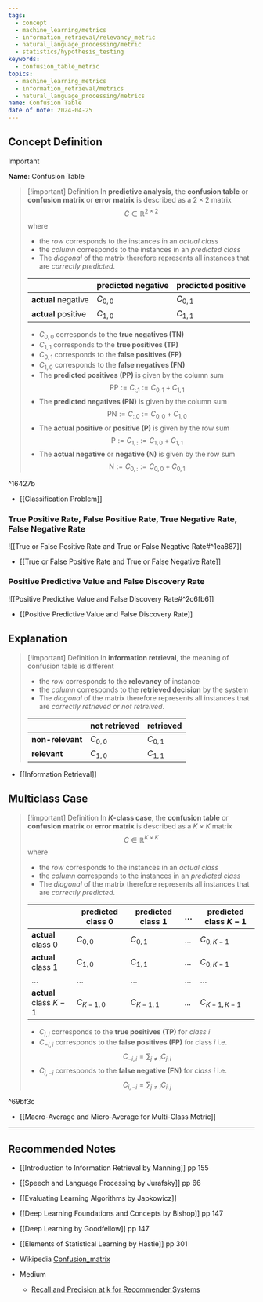 ```yaml
---
tags:
  - concept
  - machine_learning/metrics
  - information_retrieval/relevancy_metric
  - natural_language_processing/metric
  - statistics/hypothesis_testing
keywords:
  - confusion_table_metric
topics:
  - machine_learning_metrics
  - information_retrieval/metrics
  - natural_language_processing/metrics
name: Confusion Table
date of note: 2024-04-25
---
```

## Concept Definition

>[!important]
>**Name**: Confusion Table

>[!important] Definition
>In **predictive analysis**, the **confusion table** or **confusion matrix** or **error matrix** is described as a $2\times 2$ matrix 
>$$
>C \in \mathbb{R}^{2\times 2}
>$$
>where 
>- the *row* corresponds to the instances in an *actual class*
>- the *column* corresponds to the instances in an *predicted class*
>- The *diagonal* of the matrix therefore represents all instances that are *correctly predicted*.
>
>|                   | **predicted** negative | **predicted** positive |
>| ----------------- | ---------------------- | ---------------------- |
>| **actual** negative | $C_{0,0}$              | $C_{0,1}$              |
>| **actual** positive | $C_{1,0}$              | $C_{1,1}$              |
>
>- $C_{0,0}$ corresponds to the **true negatives (TN)**
>- $C_{1,1}$ corresponds to the **true positives (TP)**
>- $C_{0,1}$ corresponds to the **false positives (FP)**
>- $C_{1,0}$ corresponds to the **false negatives (FN)**  
>- The **predicted positives (PP)** is given by the column sum $$\text{PP} := C_{:,1} := C_{0,1} + C_{1,1}$$
>- The **predicted negatives (PN)** is given by the column sum $$\text{PN} :=  C_{:,0} := C_{0,0} + C_{1,0}$$
>- The **actual positive** or **positive (P)** is given by the row sum $$\text{P} := C_{1,:} := C_{1,0} + C_{1,1}$$
>- The **actual negative** or **negative (N)** is given by the row sum $$\text{N} := C_{0,:} := C_{0,0} + C_{0,1}$$

^16427b

- [[Classification Problem]]

### True Positive Rate, False Positive Rate, True Negative Rate, False Negative Rate

![[True or False Positive Rate and True or False Negative Rate#^1ea887]]

- [[True or False Positive Rate and True or False Negative Rate]]

### Positive Predictive Value and False Discovery Rate

![[Positive Predictive Value and False Discovery Rate#^2c6fb6]]

- [[Positive Predictive Value and False Discovery Rate]]


## Explanation

>[!important] Definition
>In **information retrieval**, the meaning of confusion table is different
>- the *row* corresponds to the **relevancy** of instance
>- the *column* corresponds to the **retrieved decision** by the system
>- The *diagonal* of the matrix therefore represents all instances that are *correctly retrieved or not retreived*.
>
>|                   | **not retrieved**  | **retrieved**  |
>| ----------------- | ---------------------- | ---------------------- |
>| **non-relevant**  | $C_{0,0}$              | $C_{0,1}$              |
>| **relevant**  | $C_{1,0}$              | $C_{1,1}$              |

- [[Information Retrieval]]

## Multiclass Case

>[!important] Definition
>In **$K$-class case**, the **confusion table** or **confusion matrix** or **error matrix** is described as a $K\times K$ matrix 
>$$
>C \in \mathbb{R}^{K\times K}
>$$
>where 
>- the *row* corresponds to the instances in an *actual class*
>- the *column* corresponds to the instances in an *predicted class*
>- The *diagonal* of the matrix therefore represents all instances that are *correctly predicted*.
>
>|                   | **predicted** class $0$ | **predicted** class $1$  | $\dots$ |  **predicted** class $K-1$  |
>| ----------------- | ---------------------- | ---------------------- | --------------------- | --------------------- |
>| **actual** class $0$ | $C_{0,0}$              | $C_{0,1}$              | $\dots$ | $C_{0,K-1}$              |
>| **actual** class $1$ | $C_{1,0}$              | $C_{1,1}$               | $\dots$ | $C_{0,K-1}$              |
>| $\dots$ |  $\dots$           | $\dots$              | $\dots$ |  $\dots$              |
>| **actual** class $K-1$ | $C_{K-1,0}$              | $C_{K-1,1}$              | $...$ | $C_{K-1,K-1}$              |
>
>- $C_{i,i}$ corresponds to the **true positives (TP)** for *class* $i$
>- $C_{-i,i}$ corresponds to the **false positives (FP)** for class $i$ i.e. $$C_{-i,i} = \sum_{j\neq i}C_{j,i}$$
>- $C_{i,-i}$ corresponds to the **false negative (FN)** for *class* $i$ i.e. $$C_{i,-i} = \sum_{j\neq i}C_{i,j}$$

^69bf3c

- [[Macro-Average and Micro-Average for Multi-Class Metric]]





-----------
##  Recommended Notes


- [[Introduction to Information Retrieval by Manning]] pp 155
- [[Speech and Language Processing by Jurafsky]] pp 66
- [[Evaluating Learning Algorithms by Japkowicz]]
- [[Deep Learning Foundations and Concepts by Bishop]] pp 147
- [[Deep Learning by Goodfellow]] pp 147
- [[Elements of Statistical Learning by Hastie]] pp 301


- Wikipedia [Confusion_matrix](https://en.wikipedia.org/wiki/Confusion_matrix)

- Medium
	- [Recall and Precision at k for Recommender Systems](https://medium.com/@m_n_malaeb/recall-and-precision-at-k-for-recommender-systems-618483226c54)